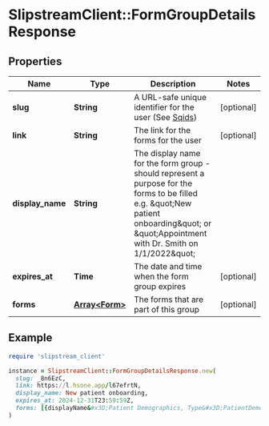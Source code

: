 # SlipstreamClient::FormGroupDetailsResponse

## Properties

| Name | Type | Description | Notes |
| ---- | ---- | ----------- | ----- |
| **slug** | **String** | A URL-safe unique identifier for the user (See [Sqids](https://sqids.org)) | [optional] |
| **link** | **String** | The link for the forms for the user | [optional] |
| **display_name** | **String** | The display name for the form group - should represent a purpose for the forms to be filled e.g. \&quot;New patient onboarding\&quot; or \&quot;Appointment with Dr. Smith on 1/1/2022\&quot; |  |
| **expires_at** | **Time** | The date and time when the form group expires | [optional] |
| **forms** | [**Array&lt;Form&gt;**](Form.md) | The forms that are part of this group | [optional] |

## Example

```ruby
require 'slipstream_client'

instance = SlipstreamClient::FormGroupDetailsResponse.new(
  slug: _8n6EzC,
  link: https://l.hsone.app/l67efrtN,
  display_name: New patient onboarding,
  expires_at: 2024-12-31T23:59:59Z,
  forms: [{displayName&#x3D;Patient Demographics, Type&#x3D;PatientDemographics}, {displayName&#x3D;Medical History, Type&#x3D;MedicalHistory}]
)
```

